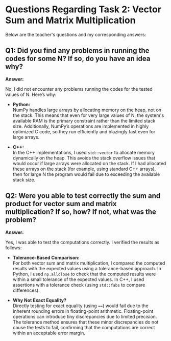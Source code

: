 # Questions Regarding Task 2: Vector Sum and Matrix Multiplication

Below are the teacher's questions and my corresponding answers:

## Q1: Did you find any problems in running the codes for some N? If so, do you have an idea why?

**Answer:**

No, I did not encounter any problems running the codes for the tested values of N. Here’s why:

- **Python:**  
  NumPy handles large arrays by allocating memory on the heap, not on the stack. This means that even for very large values of N, the system's available RAM is the primary constraint rather than the limited stack size. Additionally, NumPy’s operations are implemented in highly optimized C code, so they run efficiently and blazingly fast even for large arrays.

- **C++:**  
  In the C++ implementations, I used `std::vector` to allocate memory dynamically on the heap. This avoids the stack overflow issues that would occur if large arrays were allocated on the stack. If I had allocated these arrays on the stack (for example, using standard C++ arrays), then for large N the program would fail due to exceeding the available stack size.

## Q2: Were you able to test correctly the sum and product for vector sum and matrix multiplication? If so, how? If not, what was the problem?

**Answer:**

Yes, I was able to test the computations correctly. I verified the results as follows:

- **Tolerance-Based Comparison:**  
  For both vector sum and matrix multiplication, I compared the computed results with the expected values using a tolerance-based approach. In Python, I used `np.allclose` to check that the computed results were within a small tolerance of the expected values. In C++, I used assertions with a tolerance check (using `std::fabs` to compare differences). 

- **Why Not Exact Equality?**  
  Directly testing for exact equality (using `==`) would fail due to the inherent rounding errors in floating-point arithmetic. Floating-point operations can introduce tiny discrepancies due to limited precision. The tolerance method ensures that these minor discrepancies do not cause the tests to fail, confirming that the computations are correct within an acceptable error margin.
